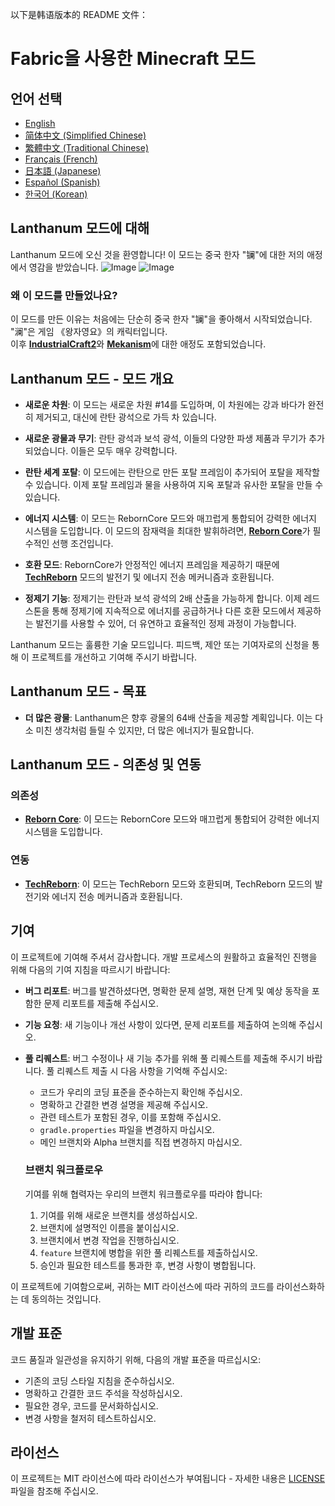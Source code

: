 以下是韩语版本的 README 文件：

# Fabric을 사용한 Minecraft 모드

## 언어 선택

- [English](README.md)
- [简体中文 (Simplified Chinese)](README_ZH.md)
- [繁體中文 (Traditional Chinese)](README_TW.md)
- [Français (French)](README_FR.md)
- [日本語 (Japanese)](README_JA.md)
- [Español (Spanish)](README_ES.md)
- [한국어 (Korean)](README_KO.md)

## Lanthanum 모드에 대해

Lanthanum 모드에 오신 것을 환영합니다! 이 모드는 중국 한자 "镧"에 대한 저의 애정에서 영감을 받았습니다.
![Image](gallery/lanthanum_1.png)
![Image](gallery/lanthanum_2.png)

### 왜 이 모드를 만들었나요?

이 모드를 만든 이유는 처음에는 단순히 중국 한자 "镧"을 좋아해서 시작되었습니다. <br/>
"澜"은 게임 《왕자영요》의 캐릭터입니다. <br/>
이후 [**IndustrialCraft2**](https://www.curseforge.com/minecraft/mc-mods/industrial-craft)와 [**Mekanism**](https://www.curseforge.com/minecraft/mc-mods/mekanism)에 대한 애정도 포함되었습니다.

## Lanthanum 모드 - 모드 개요

- **새로운 차원**: 이 모드는 새로운 차원 #14를 도입하며, 이 차원에는 강과 바다가 완전히 제거되고, 대신에 란탄 광석으로 가득 차 있습니다.

- **새로운 광물과 무기**: 란탄 광석과 보석 광석, 이들의 다양한 파생 제품과 무기가 추가되었습니다. 이들은 모두 매우 강력합니다.

- **란탄 세계 포탈**: 이 모드에는 란탄으로 만든 포탈 프레임이 추가되어 포탈을 제작할 수 있습니다. 이제 포탈 프레임과 물을 사용하여 지옥 포탈과 유사한 포탈을 만들 수 있습니다.

- **에너지 시스템**: 이 모드는 RebornCore 모드와 매끄럽게 통합되어 강력한 에너지 시스템을 도입합니다. 이 모드의 잠재력을 최대한 발휘하려면, [**Reborn Core**](https://www.curseforge.com/minecraft/mc-mods/reborncore)가 필수적인 선행 조건입니다.

- **호환 모드**: RebornCore가 안정적인 에너지 프레임을 제공하기 때문에 [**TechReborn**](https://www.curseforge.com/minecraft/mc-mods/techreborn) 모드의 발전기 및 에너지 전송 메커니즘과 호환됩니다.

- **정제기 기능**: 정제기는 란탄과 보석 광석의 2배 산출을 가능하게 합니다. 이제 레드스톤을 통해 정제기에 지속적으로 에너지를 공급하거나 다른 호환 모드에서 제공하는 발전기를 사용할 수 있어, 더 유연하고 효율적인 정제 과정이 가능합니다.

Lanthanum 모드는 훌륭한 기술 모드입니다. 피드백, 제안 또는 기여자로의 신청을 통해 이 프로젝트를 개선하고 기여해 주시기 바랍니다.

## Lanthanum 모드 - 목표

- **더 많은 광물**: Lanthanum은 향후 광물의 64배 산출을 제공할 계획입니다. 이는 다소 미친 생각처럼 들릴 수 있지만, 더 많은 에너지가 필요합니다.

## Lanthanum 모드 - 의존성 및 연동

### 의존성
- [**Reborn Core**](https://www.curseforge.com/minecraft/mc-mods/reborncore): 이 모드는 RebornCore 모드와 매끄럽게 통합되어 강력한 에너지 시스템을 도입합니다.

### 연동
- [**TechReborn**](https://www.curseforge.com/minecraft/mc-mods/techreborn): 이 모드는 TechReborn 모드와 호환되며, TechReborn 모드의 발전기와 에너지 전송 메커니즘과 호환됩니다.

## 기여

이 프로젝트에 기여해 주셔서 감사합니다. 개발 프로세스의 원활하고 효율적인 진행을 위해 다음의 기여 지침을 따르시기 바랍니다:

- **버그 리포트**: 버그를 발견하셨다면, 명확한 문제 설명, 재현 단계 및 예상 동작을 포함한 문제 리포트를 제출해 주십시오.

- **기능 요청**: 새 기능이나 개선 사항이 있다면, 문제 리포트를 제출하여 논의해 주십시오.

- **풀 리퀘스트**: 버그 수정이나 새 기능 추가를 위해 풀 리퀘스트를 제출해 주시기 바랍니다. 풀 리퀘스트 제출 시 다음 사항을 기억해 주십시오:
    - 코드가 우리의 코딩 표준을 준수하는지 확인해 주십시오.
    - 명확하고 간결한 변경 설명을 제공해 주십시오.
    - 관련 테스트가 포함된 경우, 이를 포함해 주십시오.
    - `gradle.properties` 파일을 변경하지 마십시오.
    - 메인 브랜치와 Alpha 브랜치를 직접 변경하지 마십시오.

  ### 브랜치 워크플로우

  기여를 위해 협력자는 우리의 브랜치 워크플로우를 따라야 합니다:
    1. 기여를 위해 새로운 브랜치를 생성하십시오.
    2. 브랜치에 설명적인 이름을 붙이십시오.
    3. 브랜치에서 변경 작업을 진행하십시오.
    4. `feature` 브랜치에 병합을 위한 풀 리퀘스트를 제출하십시오.
    5. 승인과 필요한 테스트를 통과한 후, 변경 사항이 병합됩니다.

이 프로젝트에 기여함으로써, 귀하는 MIT 라이선스에 따라 귀하의 코드를 라이선스화하는 데 동의하는 것입니다.

## 개발 표준

코드 품질과 일관성을 유지하기 위해, 다음의 개발 표준을 따르십시오:
- 기존의 코딩 스타일 지침을 준수하십시오.
- 명확하고 간결한 코드 주석을 작성하십시오.
- 필요한 경우, 코드를 문서화하십시오.
- 변경 사항을 철저히 테스트하십시오.

## 라이선스

이 프로젝트는 MIT 라이선스에 따라 라이선스가 부여됩니다 - 자세한 내용은 [LICENSE](LICENSE) 파일을 참조해 주십시오.